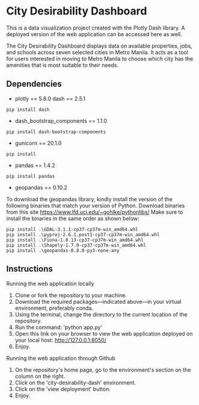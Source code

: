 # City Desirability Dashboard 

This is a data visualization project created with the Plotly Dash library. A deployed version of the web application can be accessed here as well.  

The City Desirability Dashboard displays data on available properties, jobs, and schools across seven selected cities in Metro Manila.
It acts as a tool for users interested in moving to Metro Manila to choose which city has the amenities that is most suitable to their needs. 


## Dependencies 
- plotly == 5.8.0
dash == 2.5.1
```
pip install dash
```


- dash_bootstrap_components == 1.1.0
```
pip install dash-bootstrap-components
```


- gunicorn == 20.1.0
```
pip install 
```

- pandas == 1.4.2
```
pip install pandas
```

- geopandas == 0.10.2

To download the geopandas library, kindly install the version of the following binaries that match your version of Python.
Download binaries from this site https://www.lfd.uci.edu/~gohlke/pythonlibs/
Make sure to install the binaries in the same order as shown below:

```
pip install .\GDAL-3.1.1-cp37-cp37m-win_amd64.whl
pip install .\pyproj-2.6.1.post1-cp37-cp37m-win_amd64.whl
pip install .\Fiona-1.8.13-cp37-cp37m-win_amd64.whl
pip install .\Shapely-1.7.0-cp37-cp37m-win_amd64.whl
pip install .\geopandas-0.8.0-py3-none-any
```

## Instructions
Running the web application locally
1. Clone or fork the repository to your machine.
2. Download the required packages—indicated above—in your virtual environment, preferably conda.
3. Using the terminal, change the directory to the current location of the repository.
4. Run the command: 'python app.py'
5. Open this link on your browser to view the web application deployed on your local host: http://127.0.0.1:8050/
6. Enjoy.

Running the web application through Github
1. On the repository's home page, go to the environment's section on the column on the right.
2. Click on the 'city-desirability-dash' environment.
3. Click on the 'view deployment' button.
4. Enjoy.
